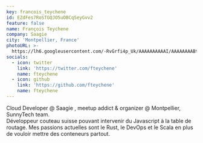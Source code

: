 ```yaml
---
key: francois_teychene
id: EZdFes7RoSTGQJO5uOBCqSeyGvv2
feature: false
name: François Teychene
company: Saagie
city: 'Montpellier, France'
photoURL: >-
  https://lh6.googleusercontent.com/-RvGrfi4p_Uk/AAAAAAAAAAI/AAAAAAAABtE/iqj8zP9rc0U/photo.jpg
socials:
  - icon: twitter
    link: 'https://twitter.com/fteychene'
    name: fteychene
  - icon: github
    link: 'https://github.com/fteychene'
    name: fteychene
---
```

Cloud Developer @ Saagie , meetup addict & organizer @ Montpellier,  SunnyTech team.  
Développeur couteau suisse pouvant intervenir du Javascript à la table de routage. Mes passions actuelles sont le Rust, le DevOps et le Scala en plus de vouloir mettre des conteneurs partout.
